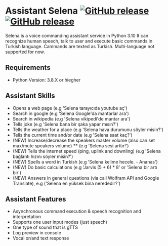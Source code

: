 # Assistant Selena [![GitHub release](https://badgen.net/github/release/uemrey0/AssistantSelena)](https://github.com/uemrey0/AssistantSelena/releases/) [![GitHub release](https://img.shields.io/github/last-commit/uemrey0/AssistantSelena.svg)](https://github.com/uemrey0/AssistantSelena/commit/)

Selena is a voice commanding assistant service in Python 3.10 It can recognize human speech, talk to user and execute basic commands in Turkish language. Cammands are texted as Turkish. Multi-language not supported for now.

## Requirements

- Python Version: 3.8.X or hiegher

## Assistant Skills

- Opens a web page (e.g 'Selena tarayıcıda youtube aç')
- Search in google (e.g 'Selena Google'da mantarlar ara')
- Search in wikipedia (e.g 'Selena vikipedi'de mantar ara')
- Tells joke (e.g 'Selena bana bir şaka yapar mısın?')
- Tells the weather for a place (e.g 'Selena hava durumunu söyler misin?')
- Tells the current time and/or date (e.g 'Selena saat kaç?')
- (NEW) Increase/decrease the speakers master volume (also can set max/mute speakers volume) \*\* (e.g 'Selena sesi arttır!')
- (NEW) Tells the internet speed (ping, uplink and downling) (e.g 'Selena bağlantı hızını söyler misin?')
- (NEW) Spells a word in Turkish (e.g 'Selena kelime hecele. - Ananas')
- (NEW) Do basic calculations (e.g 'Jarvis (5 + 6) \* 8' or 'Selena bir artı bir')
- (NEW) Answers in general questions (via call Wolfram API and Google Translate), e.g ('Selena en yüksek bina nerededir?')

## Assistant Features

- Asynchronous command execution & speech recognition and interpretation
- Supports one user input modes (just speech)
- One type of sound that is gTTS
- Log preview in console
- Vocal or/and text response
